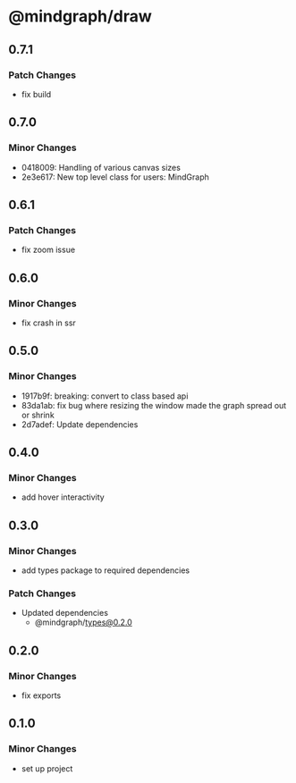 # @mindgraph/draw

## 0.7.1

### Patch Changes

- fix build

## 0.7.0

### Minor Changes

- 0418009: Handling of various canvas sizes
- 2e3e617: New top level class for users: MindGraph

## 0.6.1

### Patch Changes

- fix zoom issue

## 0.6.0

### Minor Changes

- fix crash in ssr

## 0.5.0

### Minor Changes

- 1917b9f: breaking: convert to class based api
- 83da1ab: fix bug where resizing the window made the graph spread out or shrink
- 2d7adef: Update dependencies

## 0.4.0

### Minor Changes

- add hover interactivity

## 0.3.0

### Minor Changes

- add types package to required dependencies

### Patch Changes

- Updated dependencies
  - @mindgraph/types@0.2.0

## 0.2.0

### Minor Changes

- fix exports

## 0.1.0

### Minor Changes

- set up project
